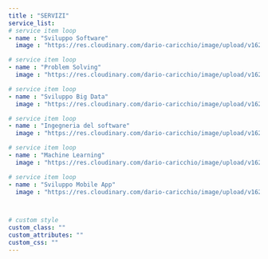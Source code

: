 ```yaml
---
title : "SERVIZI"
service_list:
# service item loop
- name : "Sviluppo Software"
  image : "https://res.cloudinary.com/dario-caricchio/image/upload/v1621548254/icons/web-development_oxngpy.png" # "images/icons/web-development.png"

# service item loop
- name : "Problem Solving"
  image : "https://res.cloudinary.com/dario-caricchio/image/upload/v1621548253/icons/graphic-design_wuoh41.png" # "images/icons/graphic-design.png"

# service item loop
- name : "Sviluppo Big Data"
  image : "https://res.cloudinary.com/dario-caricchio/image/upload/v1621548253/icons/dbms_hv4cg1.png" # "images/icons/dbms.png"

# service item loop
- name : "Ingegneria del software"
  image : "https://res.cloudinary.com/dario-caricchio/image/upload/v1621548254/icons/software-development_cl5c2f.png" # "images/icons/software-development.png"

# service item loop
- name : "Machine Learning"
  image : "https://res.cloudinary.com/dario-caricchio/image/upload/v1621548253/icons/marketing_fvtsgn.png" # "images/icons/marketing.png"

# service item loop
- name : "Sviluppo Mobile App"
  image : "https://res.cloudinary.com/dario-caricchio/image/upload/v1621548253/icons/mobile-app_j2tvki.png" # "images/icons/mobile-app.png"



# custom style
custom_class: ""
custom_attributes: ""
custom_css: ""
---
```

